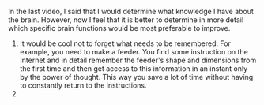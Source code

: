 In the last video, I said that I would determine what knowledge I have about the brain. However, now I feel that it is better to determine in more detail which specific brain functions would be most preferable to improve.

1. It would be cool not to forget what needs to be remembered. For example, you need to make a feeder. You find some instruction on the Internet and in detail remember the feeder's shape and dimensions from the first time and then get access to this information in an instant only by the power of thought. This way you save a lot of time without having to constantly return to the instructions.
2. 